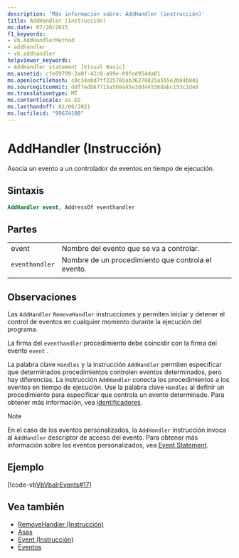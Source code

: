 ```yaml
---
description: 'Más información sobre: AddHandler (instrucción)'
title: AddHandler (Instrucción)
ms.date: 07/20/2015
f1_keywords:
- vb.AddHandlerMethod
- addhandler
- vb.addhandler
helpviewer_keywords:
- AddHandler statement [Visual Basic]
ms.assetid: cfe69799-2a0f-42c0-a99e-09fed954da01
ms.openlocfilehash: c0c34abd7ff225765ab36278825a555e2b84b0d1
ms.sourcegitcommit: ddf7edb67715a5b9a45e3dd44536dabc153c1de0
ms.translationtype: MT
ms.contentlocale: es-ES
ms.lasthandoff: 02/06/2021
ms.locfileid: "99674108"
---
```

# <a name="addhandler-statement"></a>AddHandler (Instrucción)

Asocia un evento a un controlador de eventos en tiempo de ejecución.  
  
## <a name="syntax"></a>Sintaxis  
  
```vb  
AddHandler event, AddressOf eventhandler  
```  
  
## <a name="parts"></a>Partes  

|||
|---|---|
|event|Nombre del evento que se va a controlar.|  
|`eventhandler`|Nombre de un procedimiento que controla el evento.|
|||
  
## <a name="remarks"></a>Observaciones  

 Las `AddHandler` `RemoveHandler` instrucciones y permiten iniciar y detener el control de eventos en cualquier momento durante la ejecución del programa.  
  
 La firma del `eventhandler` procedimiento debe coincidir con la firma del evento `event` .  
  
 La palabra clave `Handles` y la instrucción `AddHandler` permiten especificar que determinados procedimientos controlen eventos determinados, pero hay diferencias. La instrucción `AddHandler` conecta los procedimientos a los eventos en tiempo de ejecución. Use la palabra clave `Handles` al definir un procedimiento para especificar que controla un evento determinado. Para obtener más información, vea [identificadores](handles-clause.md).  
  
> [!NOTE]
> En el caso de los eventos personalizados, la `AddHandler` instrucción invoca al `AddHandler` descriptor de acceso del evento. Para obtener más información sobre los eventos personalizados, vea [Event Statement](event-statement.md).  
  
## <a name="example"></a>Ejemplo  

 [!code-vb[VbVbalrEvents#17](~/samples/snippets/visualbasic/VS_Snippets_VBCSharp/VbVbalrEvents/VB/Class1.vb#17)]  
  
## <a name="see-also"></a>Vea también

- [RemoveHandler (Instrucción)](removehandler-statement.md)
- [Asas](handles-clause.md)
- [Event (Instrucción)](event-statement.md)
- [Eventos](../../programming-guide/language-features/events/index.md)
